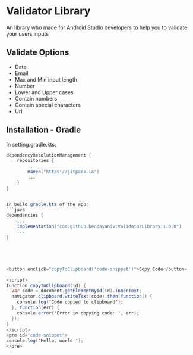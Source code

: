 # Validator Library
An library who made for Android Studio developers to help you to validate your users inputs

## Validate Options
- Date
- Email
- Max and Min input length
- Number
- Lower and Upper cases
- Contain numbers
- Contain special characters
- Url


## Installation - Gradle

In setting.gradle.kts:
```java
dependencyResolutionManagement {
    repositories {
        ...
        maven("https://jitpack.io")
        ...
    }
}


In build.gradle.kts of the app:
```java
dependencies {
    ...
    implementation("com.github.bendayaniv:ValidatorLibrary:1.0.0")
    ...
}





<button onclick="copyToClipboard('code-snippet')">Copy Code</button>

<script>
function copyToClipboard(id) {
  var code = document.getElementById(id).innerText;
  navigator.clipboard.writeText(code).then(function() {
    console.log('Code copied to clipboard');
  }, function(err) {
    console.error('Error in copying code: ', err);
  });
}
</script>
<pre id="code-snippet">
console.log('Hello, world!');
</pre>
